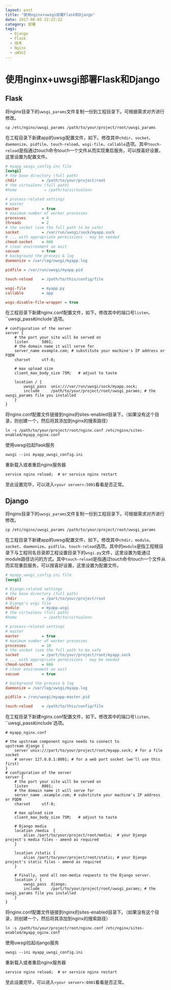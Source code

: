 ```yaml
---
layout: post
title: "使用nginx+uwsgi部署Flask和Django"
date: 2017-06-05 22:22:22
category: 部署
tags:
  - Django
  - Flask
  - 技术
  - Nginx
  - uWSGI
---
```


# 使用nginx+uwsgi部署Flask和Django

## Flask

将nginx目录下的`uwsgi_params`文件复制一份到工程目录下。可根据需求对齐进行修改。

```shell
cp /etc/nginx/uwsgi_params /path/to/your/project/root/uwsgi_params
```

在工程目录下新建app的uwsgi配置文件，如下。修改其中`chdir`、`socket`、`daemonize`、`pidfile`、`touch-reload`、`wsgi-file`、`callable`选项。其中`touch-reload`是指通过touch命令touch一个文件从而实现重启服务，可以按喜好设置，这里设置为配置文件。

```ini
# myapp_uwsgi_config.ini file
[uwsgi]
# the base directory (full path)
chdir           = /path/to/your/project/root
# the virtualenv (full path)
#home            = /path/to/virtualenv

# process-related settings
# master
master          = true
# maximum number of worker processes
processes       = 4
threads         = 2
# the socket (use the full path to be safe)
socket          = /var/run/uwsgi/sock/myapp.sock
# ... with appropriate permissions - may be needed
chmod-socket    = 666
# clear environment on exit
vacuum          = true
# background the process & log
daemonize = /var/log/uwsgi/myapp.log

pidfile = /var/run/uwsgi/myapp.pid

touch-reload    = /path/to/this/config/file

wsgi-file       = myapp.py
callable        = app

wsgi-disable-file-wrapper = true
```

在工程目录下新建nginx.conf配置文件，如下。修改其中的端口号`listen`、``uwsgi_pass`和`include`选项。

```nginx
# configuration of the server
server {
    # the port your site will be served on
    listen      5001;
    # the domain name it will serve for
    server_name example.com; # substitute your machine's IP address or FQDN
    charset     utf-8;

    # max upload size
    client_max_body_size 75M;   # adjust to taste

    location / {
        uwsgi_pass  unix:///var/run/uwsgi/sock/myapp.sock;
        include     /path/to/your/project/root/uwsgi_params; # the uwsgi_params file you installed
    }
}
```

将nginx.conf配置文件链接到nginx的sites-enabled目录下。（如果没有这个目录，则创建一个，然后将其添加到nginx的搜索路径）

```shell
ln -s /path/to/your/project/root/nginx.conf /etc/nginx/sites-enabled/myapp_nginx.conf
```

使用uwsgi拉起flask服务

```shell
uwsgi --ini myapp_uwsgi_config.ini
```

重新载入或者重启nginx服务器

```shell
service nginx reload;  # or service nginx restart
```

至此设置完毕，可以进入`<your server>:5001`看看是否正常。

## Django

将nginx目录下的`uwsgi_params`文件复制一份到工程目录下。可根据需求对齐进行修改。

```shell
cp /etc/nginx/uwsgi_params /path/to/your/project/root/uwsgi_params
```

在工程目录下新建app的uwsgi配置文件，如下。修改其中`chdir`、`module`、`socket`、`daemonize`、`pidfile`、`touch-reload`选项。其中的`module`是指工程根目录下与工程同名目录即工程设置目录下的`wsgi.py`文件，这里设置为能通过module路径访问的方式。其中`touch-reload`是指通过touch命令touch一个文件从而实现重启服务，可以按喜好设置，这里设置为配置文件。

```ini
# myapp_uwsgi_config.ini file
[uwsgi]

# Django-related settings
# the base directory (full path)
chdir           = /part/to/your/project/root
# Django's wsgi file
module          = myapp.wsgi
# the virtualenv (full path)
#home            = /path/to/virtualenv

# process-related settings
# master
master          = true
# maximum number of worker processes
processes       = 10
# the socket (use the full path to be safe
socket          = /part/to/your/project/root/myapp.sock
# ... with appropriate permissions - may be needed
chmod-socket    = 666
# clear environment on exit
vacuum          = true

# background the process & log
daemonize = /var/log/uwsgi/myapp.log

pidfile = /run/uwsgi/myapp-master.pid

touch-reload    = /path/to/this/config/file
```

在工程目录下新建nginx.conf配置文件，如下。修改其中的端口号`listen`、``uwsgi_pass`和`include`选项。

```nginx
# myapp_nginx.conf

# the upstream component nginx needs to connect to
upstream django {
    server unix:///part/to/your/project/root/myapp.sock; # for a file socket
    # server 127.0.0.1:8001; # for a web port socket (we'll use this first)
}
# configuration of the server
server {
    # the port your site will be served on
    listen      8001;
    # the domain name it will serve for
    server_name .example.com; # substitute your machine's IP address or FQDN
    charset     utf-8;

    # max upload size
    client_max_body_size 75M;   # adjust to taste

    # Django media
    location /media  {
        alias /part/to/your/project/root/media;  # your Django project's media files - amend as required
    }

    location /static {
        alias /part/to/your/project/root/static; # your Django project's static files - amend as required
    }

    # Finally, send all non-media requests to the Django server.
    location / {
        uwsgi_pass  django;
        include     /part/to/your/project/root/uwsgi_params; # the uwsgi_params file you installed
    }
}
```

将nginx.conf配置文件链接到nginx的sites-enabled目录下。（如果没有这个目录，则创建一个，然后将其添加到nginx的搜索路径）

```shell
ln -s /path/to/your/project/root/nginx.conf /etc/nginx/sites-enabled/myapp_nginx.conf
```

使用uwsgi拉起django服务

```shell
uwsgi --ini myapp_uwsgi_config.ini
```

重新载入或者重启nginx服务器

```shell
service nginx reload;  # or service nginx restart
```

至此设置完毕，可以进入`<your server>:8001`看看是否正常。
